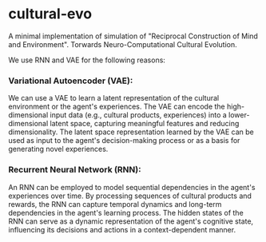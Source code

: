 # cultural-evo
A minimal implementation of simulation of "Reciprocal Construction of Mind and Environment". Torwards Neuro-Computational Cultural Evolution. 

We use RNN and VAE for the following reasons:

### Variational Autoencoder (VAE):
We can use a VAE to learn a latent representation of the cultural environment or the agent's experiences.
The VAE can encode the high-dimensional input data (e.g., cultural products, experiences) into a lower-dimensional latent space, capturing meaningful features and reducing dimensionality.
The latent space representation learned by the VAE can be used as input to the agent's decision-making process or as a basis for generating novel experiences.

### Recurrent Neural Network (RNN):
An RNN can be employed to model sequential dependencies in the agent's experiences over time.
By processing sequences of cultural products and rewards, the RNN can capture temporal dynamics and long-term dependencies in the agent's learning process.
The hidden states of the RNN can serve as a dynamic representation of the agent's cognitive state, influencing its decisions and actions in a context-dependent manner.
